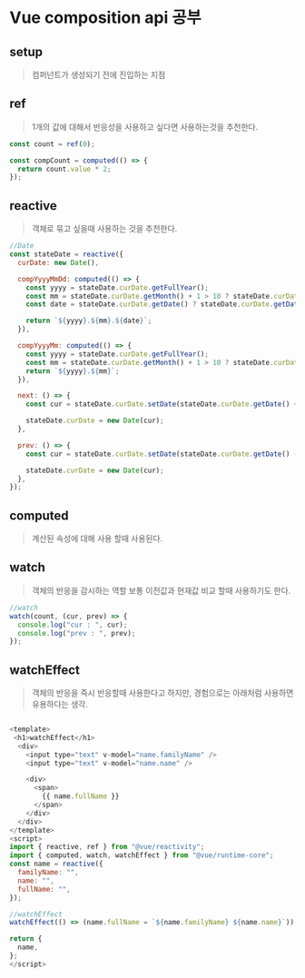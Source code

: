 # Vue composition api 공부

## setup

> 컴퍼넌트가 생성되기 전에 진입하는 지점

## ref

> 1개의 값에 대해서 반응성을 사용하고 싶다면 사용하는것을 추천한다.

```javascript
const count = ref(0);

const compCount = computed(() => {
  return count.value * 2;
});
```

## reactive

> 객체로 묶고 싶을때 사용하는 것을 추천한다.

```javascript
//Date
const stateDate = reactive({
  curDate: new Date(),

  compYyyyMmDd: computed(() => {
    const yyyy = stateDate.curDate.getFullYear();
    const mm = stateDate.curDate.getMonth() + 1 > 10 ? stateDate.curDate.getMonth() + 1 : `0${stateDate.curDate.getMonth()}`;
    const date = stateDate.curDate.getDate() ? stateDate.curDate.getDate() : `0${stateDate.curDate.getDate()}`;

    return `${yyyy}.${mm}.${date}`;
  }),

  compYyyyMm: computed(() => {
    const yyyy = stateDate.curDate.getFullYear();
    const mm = stateDate.curDate.getMonth() + 1 > 10 ? stateDate.curDate.getMonth() + 1 : `0${stateDate.curDate.getMonth()}`;
    return `${yyyy}.${mm}`;
  }),

  next: () => {
    const cur = stateDate.curDate.setDate(stateDate.curDate.getDate() + 1);

    stateDate.curDate = new Date(cur);
  },

  prev: () => {
    const cur = stateDate.curDate.setDate(stateDate.curDate.getDate() - 1);

    stateDate.curDate = new Date(cur);
  },
});
```

## computed

> 계산된 속성에 대해 사용 할때 사용된다.

## watch

> 객체의 반응을 감시하는 역할 보통 이전값과 현재값 비교 할때 사용하기도 한다.

```javascript
//watch
watch(count, (cur, prev) => {
  console.log("cur : ", cur);
  console.log("prev : ", prev);
});
```

## watchEffect

> 객체의 반응을 즉시 반응할때 사용한다고 하지만, 경험으로는 아래처럼 사용하면 유용하다는 생각.

```javascript html

<template>
 <h1>watchEffect</h1>
  <div>
    <input type="text" v-model="name.familyName" />
    <input type="text" v-model="name.name" />

    <div>
      <span>
        {{ name.fullName }}
      </span>
    </div>
  </div>
</template>
<script>
import { reactive, ref } from "@vue/reactivity";
import { computed, watch, watchEffect } from "@vue/runtime-core";
const name = reactive({
  familyName: "",
  name: "",
  fullName: "",
});

//watchEffect
watchEffect(() => (name.fullName = `${name.familyName} ${name.name}`));

return {
  name,
};
</script>
```
